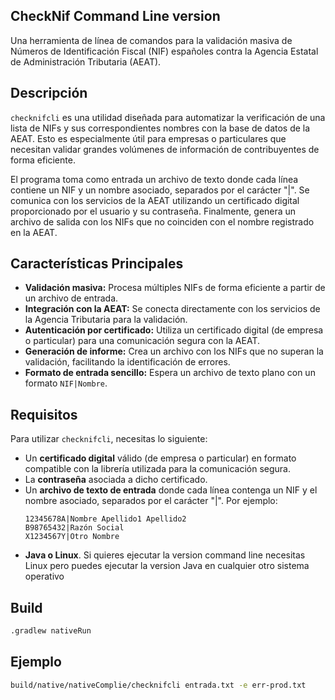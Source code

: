 ## CheckNif Command Line version

Una herramienta de línea de comandos para la validación masiva de Números de Identificación Fiscal (NIF) españoles contra la Agencia Estatal de Administración Tributaria (AEAT).

## Descripción

`checknifcli` es una utilidad diseñada para automatizar la verificación de una lista de NIFs y sus correspondientes nombres con la base de datos de la AEAT. Esto es especialmente útil para empresas o particulares que necesitan validar grandes volúmenes de información de contribuyentes de forma eficiente.

El programa toma como entrada un archivo de texto donde cada línea contiene un NIF y un nombre asociado, separados por el carácter "|". Se comunica con los servicios de la AEAT utilizando un certificado digital proporcionado por el usuario y su contraseña. Finalmente, genera un archivo de salida con los NIFs que no coinciden con el nombre registrado en la AEAT.

## Características Principales

* **Validación masiva:** Procesa múltiples NIFs de forma eficiente a partir de un archivo de entrada.
* **Integración con la AEAT:** Se conecta directamente con los servicios de la Agencia Tributaria para la validación.
* **Autenticación por certificado:** Utiliza un certificado digital (de empresa o particular) para una comunicación segura con la AEAT.
* **Generación de informe:** Crea un archivo con los NIFs que no superan la validación, facilitando la identificación de errores.
* **Formato de entrada sencillo:** Espera un archivo de texto plano con un formato `NIF|Nombre`.

## Requisitos

Para utilizar `checknifcli`, necesitas lo siguiente:

* Un **certificado digital** válido (de empresa o particular) en formato compatible con la librería utilizada para la comunicación segura.
* La **contraseña** asociada a dicho certificado.
* Un **archivo de texto de entrada** donde cada línea contenga un NIF y el nombre asociado, separados por el carácter "|". Por ejemplo:
    ```
    12345678A|Nombre Apellido1 Apellido2
    B98765432|Razón Social
    X1234567Y|Otro Nombre
    ```
* **Java o Linux**. Si quieres ejecutar la version command line necesitas Linux pero puedes
ejecutar la version Java en cualquier otro sistema operativo


## Build

```bash
.gradlew nativeRun
```

## Ejemplo

```bash
build/native/nativeComplie/checknifcli entrada.txt -e err-prod.txt
```
